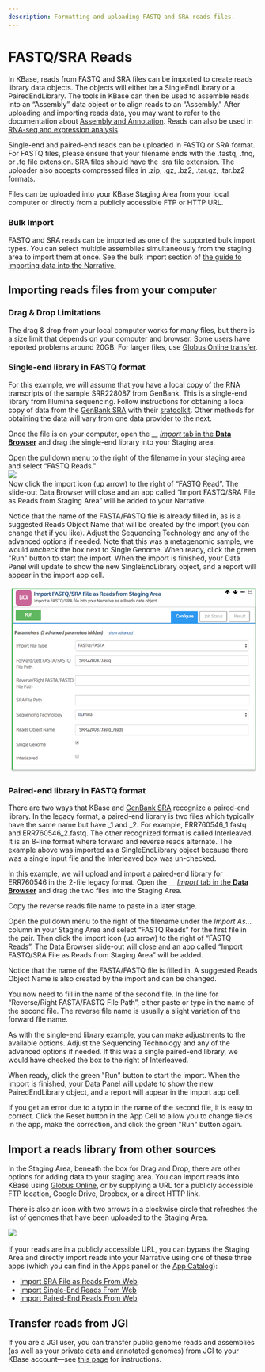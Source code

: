 ```yaml
---
description: Formatting and uploading FASTQ and SRA reads files.
---
```


# FASTQ/SRA Reads

In KBase, reads from FASTQ and SRA files can be imported to create reads library data objects. The objects will either be a SingleEndLibrary or a PairedEndLibrary. The tools in KBase can then be used to assemble reads into an “Assembly” data object or to align reads to an “Assembly." After uploading and importing reads data, you may want to refer to the documentation about [Assembly and Annotation](../../apps/analysis/assembly-and-annotation.md). Reads can also be used in [RNA-seq and expression analysis](../../apps/analysis/expression.md).

Single-end and paired-end reads can be uploaded in FASTQ or SRA format. For FASTQ files, please ensure that your filename ends with the .fastq, .fnq, or .fq file extension. SRA files should have the .sra file extension. The uploader also accepts compressed files in .zip, .gz, .bz2, .tar.gz, .tar.bz2 formats.

Files can be uploaded into your KBase Staging Area from your local computer or directly from a publicly accessible FTP or HTTP URL.

### Bulk Import

FASTQ and SRA reads can be imported as one of the supported bulk import types. You can select multiple assemblies simultaneously from the staging area to import them at once. See the bulk import section of [the guide to importing data into the Narrative.](https://docs.kbase.us/getting-started/narrative/add-data)

## Importing reads files from your computer

### **Drag & Drop Limitations**

The drag & drop from your local computer works for many files, but there is a size limit that depends on your computer and browser. Some users have reported problems around 20GB. For larger files, use [Globus Online transfer](../globus.md).

### Single-end library in FASTQ format

For this example, we will assume that you have a local copy of the RNA transcripts of the sample SRR228087 from GenBank. This is a single-end library from Illumina sequencing. Follow instructions for obtaining a local copy of data from the [GenBank SRA](http://www.metagenomics.wiki/tools/short-read/ncbi-sra-file-format) with their [sratoolkit](https://www.ncbi.nlm.nih.gov/books/NBK158900/). Other methods for obtaining the data will vary from one data provider to the next.

Once the file is on your computer, open the __ [_Import_ tab in the **Data Browser**](../../getting-started/narrative/add-data.md#uploading-data-from-external-sources) and drag the single-end library into your Staging area.

Open the pulldown menu to the right of the filename in your staging area and select “FASTQ Reads."\
![](http://kbase.us/wp-content/uploads/2015/08/image4-1.png)\
Now click the import icon (up arrow) to the right of “FASTQ Read”. The slide-out Data Browser will close and an app called “Import FASTQ/SRA File as Reads from Staging Area” will be added to your Narrative.

Notice that the name of the FASTA/FASTQ file is already filled in, as is a suggested Reads Object Name that will be created by the import (you can change that if you like). Adjust the Sequencing Technology and any of the advanced options if needed. Note that this was a metagenomic sample, we would _uncheck_ the box next to Single Genome. When ready, click the green "Run" button to start the import. When the import is finished, your Data Panel will update to show the new SingleEndLibrary object, and a report will appear in the import app cell.

![](../../.gitbook/assets/importfastqsraasreadsapp.png)

### Paired-end library in FASTQ format

There are two ways that KBase and [GenBank SRA](https://www.ncbi.nlm.nih.gov/sra/docs/submitformats/) recognize a paired-end library. In the legacy format, a paired-end library is two files which typically have the same name but have \_1 and \_2. For example, ERR760546\_1.fastq and ERR760546\_2.fastq. The other recognized format is called Interleaved. It is an 8-line format where forward and reverse reads alternate. The example above was imported as a SingleEndLibrary object because there was a single input file and the Interleaved box was un-checked.

In this example, we will upload and import a paired-end library for ERR760546 in the 2-file legacy format. Open the __ [_Import_ tab in the **Data Browser**](../../getting-started/narrative/add-data.md#uploading-data-from-external-sources) and drag the two files into the Staging Area.

Copy the reverse reads file name to paste in a later stage.

Open the pulldown menu to the right of the filename under the _Import As..._ column in your Staging Area and select “FASTQ Reads” for the first file in the pair. Then click the import icon (up arrow) to the right of “FASTQ Reads”. The Data Browser slide-out will close and an app called “Import FASTQ/SRA File as Reads from Staging Area” will be added.

Notice that the name of the FASTA/FASTQ file is filled in. A suggested Reads Object Name is also created by the import and can be changed.

You now need to fill in the name of the second file. In the line for “Reverse/Right FASTA/FASTQ File Path”, either paste or type in the name of the second file. The reverse file name is usually a slight variation of the forward file name.

As with the single-end library example, you can make adjustments to the available options. Adjust the Sequencing Technology and any of the advanced options if needed. If this was a single paired-end library, we would have checked the box to the right of Interleaved.

When ready, click the green "Run" button to start the import. When the import is finished, your Data Panel will update to show the new PairedEndLibrary object, and a report will appear in the import app cell.

If you get an error due to a typo in the name of the second file, it is easy to correct. Click the Reset button in the App Cell to allow you to change fields in the app, make the correction, and click the green "Run" button again.

## Import a reads library from other sources

In the Staging Area, beneath the box for Drag and Drop, there are other options for adding data to your staging area. You can import reads into KBase using [Globus Online](../globus.md), or by supplying a URL for a publicly accessible FTP location, Google Drive, Dropbox, or a direct HTTP link.

There is also an icon with two arrows in a clockwise circle that refreshes the list of genomes that have been uploaded to the Staging Area.

![](../../.gitbook/assets/user\_refresh.png)

If your reads are in a publicly accessible URL, you can bypass the Staging Area and directly import reads into your Narrative using one of these three apps (which you can find in the Apps panel or the [App Catalog](https://kbase.us/applist/)):

* [Import SRA File as Reads From Web](https://narrative.kbase.us/#catalog/apps/kb\_uploadmethods/import\_sra\_as\_reads\_from\_web/release)
* [Import Single-End Reads From Web](https://narrative.kbase.us/#catalog/apps/kb\_uploadmethods/load\_single\_end\_reads\_from\_URL/release)
* [Import Paired-End Reads From Web](https://narrative.kbase.us/#catalog/apps/kb\_uploadmethods/load\_paired\_end\_reads\_from\_URL/release)

## **Transfer reads from JGI**

If you are a JGI user, you can transfer public genome reads and assemblies (as well as your private data and annotated genomes) from JGI to your KBase account—see [this page](../jgi-transfer.md) for instructions.

##
